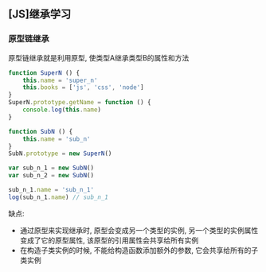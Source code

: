 ## [JS]继承学习

### 原型链继承

原型链继承就是利用原型, 使类型A继承类型B的属性和方法

```javascript
function SuperN () {
    this.name = 'super_n'
    this.books = ['js', 'css', 'node']
}
SuperN.prototype.getName = function () {
    console.log(this.name)
}

function SubN () {
    this.name = 'sub_n'
}
SubN.prototype = new SuperN()

var sub_n_1 = new SubN()
var sub_n_2 = new SubN()

sub_n_1.name = 'sub_n_1'
log(sub_n_1.name) // sub_n_1

```

缺点:

+ 通过原型来实现继承时, 原型会变成另一个类型的实例, 另一个类型的实例属性变成了它的原型属性, 该原型的引用属性会共享给所有实例
+ 在构造子类实例的时候, 不能给构造函数添加额外的参数, 它会共享给所有的子类实例 